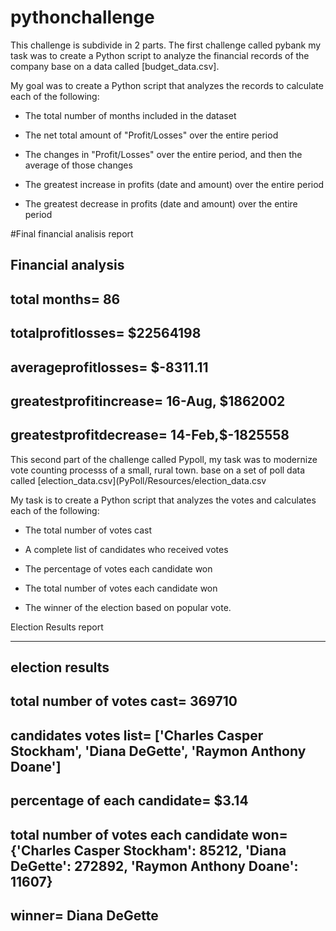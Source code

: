 # pythonchallenge
This challenge is subdivide in 2 parts. The first challenge called pybank my task was to create a Python script to analyze the financial records of the company base on a data called [budget_data.csv].

My goal was to create a Python script that analyzes the records to calculate each of the following:

* The total number of months included in the dataset

* The net total amount of "Profit/Losses" over the entire period

* The changes in "Profit/Losses" over the entire period, and then the average of those changes

* The greatest increase in profits (date and amount) over the entire period

* The greatest decrease in profits (date and amount) over the entire period

#Final financial analisis report 

Financial analysis
--------------------------
total months= 86
--------------------------
totalprofitlosses= $22564198
--------------------------
averageprofitlosses= $-8311.11
--------------------------
greatestprofitincrease= 16-Aug, $1862002
--------------------------
greatestprofitdecrease= 14-Feb,$-1825558
--------------------------


This second part of the challenge called Pypoll, my task was to modernize vote counting processs of a small, rural town. base on a set of poll data called [election_data.csv](PyPoll/Resources/election_data.csv

My  task is to create a Python script that analyzes the votes and calculates each of the following:

* The total number of votes cast

* A complete list of candidates who received votes

* The percentage of votes each candidate won

* The total number of votes each candidate won

* The winner of the election based on popular vote.

Election Results report

-------------------------
election results
--------------------------
total number of votes cast= 369710
--------------------------
candidates votes list= ['Charles Casper Stockham', 'Diana DeGette', 'Raymon Anthony Doane']
--------------------------
percentage of each candidate= $3.14
--------------------------
total number of votes each candidate won= {'Charles Casper Stockham': 85212, 'Diana DeGette': 272892, 'Raymon Anthony Doane': 11607}
--------------------------
winner= Diana DeGette
--------------------------








